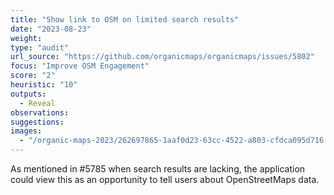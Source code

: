 ```yaml
---
title: "Show link to OSM on limited search results"
date: "2023-08-23"
weight: 
type: "audit"
url_source: "https://github.com/organicmaps/organicmaps/issues/5802"
focus: "Improve OSM Engagement"
score: "2"
heuristic: "10"
outputs:
  - Reveal
observations:
suggestions:
images:
  - "/organic-maps-2023/262697865-1aaf0d23-63cc-4522-a803-cfdca095d716.png"
---
```


As mentioned in #5785 when search results are lacking, the application could view this as an opportunity to tell users about OpenStreetMaps data.
